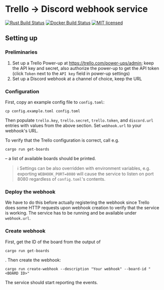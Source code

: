 Trello → Discord webhook service
================================

[![Rust Build Status](https://github.com/riichi/trello-to-discord-webhook-service/workflows/Rust%20CI/badge.svg)](https://github.com/riichi/trello-to-discord-webhook-service/actions/workflows/rust.yml)
[![Docker Build Status](https://github.com/riichi/trello-to-discord-webhook-service/workflows/Docker/badge.svg)](https://github.com/riichi/trello-to-discord-webhook-service/actions/workflows/docker-publish.yml)
[![MIT licensed](https://img.shields.io/github/license/riichi/trello-to-discord-webhook-service)](https://github.com/riichi/trello-to-discord-webhook-service/blob/master/LICENSE)

## Setting up
### Preliminaries

1. Set up a Trello Power-up at https://trello.com/power-ups/admin; keep the API key and secret, also authorize the
   power-up to get the API token (click `Token` next to the `API key` field in power-up settings)
2. Set up a Discord webhook at a channel of choice, keep the URL

### Configuration

First, copy an example config file to `config.toml`:
```shell
cp config.example.toml config.toml
```

Then populate `trello.key`, `trello.secret`, `trello.token`, and `discord.url` entries with values from the above
section.
Set `webhook.url` to your webhook's URL.

To verify that the Trello configuration is correct, call e.g.
```shell
cargo run get-boards
```
– a list of available boards should be printed.

> :information_source: Settings can be also overridden with environment variables, e.g. exporting `WEBHOOK_PORT=8080`
> will cause the service to listen on port 8080 regardless of `config.toml`'s contents.

### Deploy the webhook

We have to do this before actually registering the webhook since Trello does some HTTP requests upon webhook creation to
verify that the service is working.
The service has to be running and be available under `webhook.url`.

### Create webhook

First, get the ID of the board from the output of
```shell
cargo run get-boards
```
.
Then create the webhook:
```shell
cargo run create-webhook --description "Your webhook" --board-id "<BOARD ID>"
```

The service should start reporting the events.

